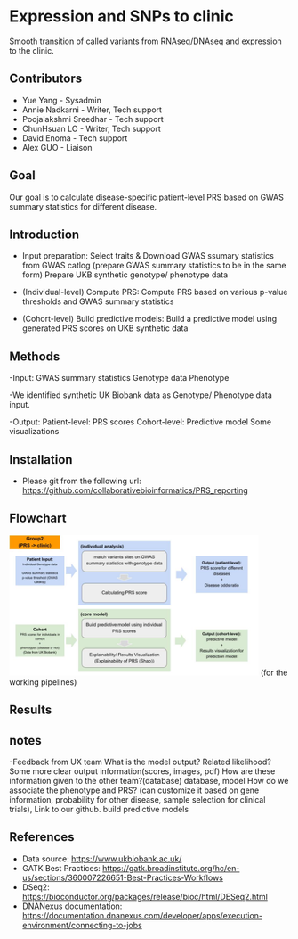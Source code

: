 # Expression and SNPs to clinic
Smooth transition of called variants from RNAseq/DNAseq and expression to the clinic. 

## Contributors 
- Yue Yang - Sysadmin 
- Annie Nadkarni - Writer, Tech support 
- Poojalakshmi Sreedhar - Tech support 
- ChunHsuan LO - Writer, Tech support 
- David Enoma - Tech support 
- Alex GUO - Liaison 

## Goal 
Our goal is to calculate disease-specific patient-level PRS based on GWAS summary statistics for different disease. 

## Introduction 
- Input preparation:
  Select traits & Download GWAS ssumary statistics from GWAS catlog (prepare GWAS summary statistics to be in the same form)
  Prepare UKB synthetic genotype/ phenotype data

- (Individual-level) Compute PRS:
	  Compute PRS based on various p-value thresholds and GWAS summary statistics

- (Cohort-level) Build predictive models:
    Build a predictive model using generated PRS scores on UKB synthetic data

## Methods
-Input:
  GWAS summary statistics
  Genotype data
  Phenotype

-We identified synthetic UK Biobank data as Genotype/ Phenotype data input.

-Output: 
  Patient-level: 
    PRS scores
  Cohort-level:
    Predictive model
    Some visualizations

## Installation 
- Please git from the following url: https://github.com/collaborativebioinformatics/PRS_reporting

## Flowchart
<img width="448" alt="flowchart" src="https://github.com/collaborativebioinformatics/PRS_reporting/raw/main/work_flowchart.jpg">
(for the working pipelines)

## Results 

## notes
-Feedback from UX team
  What is the model output?  Related likelihood? Some more clear output information(scores, images, pdf)
  How are these information given to the other team?(database) database, model
  How do we associate the phenotype and PRS? (can customize it based on gene information, probability for other disease, sample selection for clinical trials), Link to our github. build predictive models


## References 

- Data source: https://www.ukbiobank.ac.uk/
- GATK Best Practices: https://gatk.broadinstitute.org/hc/en-us/sections/360007226651-Best-Practices-Workflows 
- DSeq2: https://bioconductor.org/packages/release/bioc/html/DESeq2.html 
- DNANexus documentation: https://documentation.dnanexus.com/developer/apps/execution-environment/connecting-to-jobs 
